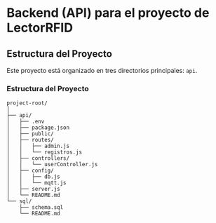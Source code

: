 # Backend (API) para el proyecto de LectorRFID

## Estructura del Proyecto

Este proyecto está organizado en tres directorios principales: `api`.

### Estructura del Proyecto

```plaintext
project-root/
│
├── api/
│   ├── .env
│   ├── package.json
│   ├── public/
│   ├── routes/
│   │   ├── admin.js
│   │   └── registros.js
│   ├── controllers/
│   │   └── userController.js
│   ├── config/
│   │   ├── db.js
│   │   └── mqtt.js
│   ├── server.js
│   └── README.md
└── sql/
    ├── schema.sql
    └── README.md

